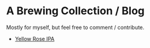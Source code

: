 A Brewing Collection / Blog
===========================

Mostly for myself, but feel free to comment / contribute.

- [Yellow Rose IPA](<Yellow Rose IPA.md>)
